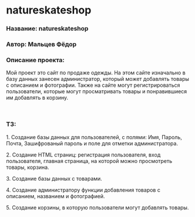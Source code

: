 # natureskateshop
<h3>Название: natureskateshop</h3>
<h3>Автор: Мальцев Фёдор</h3>
<div class="desription">
  <h3>Описание проекта:</h3>
  <p>Мой проект это сайт по продаже одежды. На этом сайте изначально в базу данных занесен администратор, который может добавлять товары с описанием и фотографии. Также на сайте могут регистрироваться пользователи, которые могут просматривать товары и понравившиеся им добавлять в корзину.</p>
<br>
<h3>ТЗ:</h3>
<p>1. Создание базы данных для пользователей, с полями: Имя, Пароль, Почта, Зашифрованый пароль и поле для отметки администратора.</div>
<p>2. Создание HTML страниц: регистрация пользователя, вход пользователя, главная страница, на которой можно просмотреть товары, корзина.</div>
<p>3. Создание базы данных с товарами.</div>
<p>4. Создание администратору функции добавления товаров с описанием, названием и фотографией.</div>
<p>5. Создание корзины, в которую пользователи могут добавлять товары.</div>

